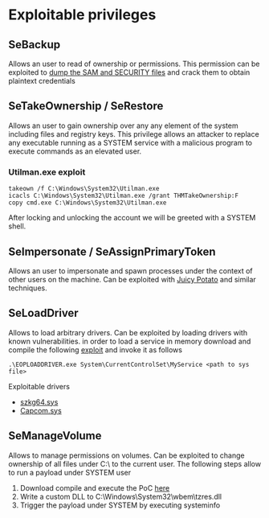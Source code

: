 # Exploitable privileges

## SeBackup

Allows an user to read  of ownership or permissions. This permission can be exploited to [ dump the SAM and SECURITY files](../active-directory/local-credentials.md#manual) and crack them to obtain plaintext credentials

## SeTakeOwnership / SeRestore

Allows an user to gain ownership over any any element of the system including files and registry keys. This privilege allows an attacker to replace any executable running as a SYSTEM service with a malicious program to execute commands as an elevated user.

### Utilman.exe exploit

```
takeown /f C:\Windows\System32\Utilman.exe
icacls C:\Windows\System32\Utilman.exe /grant THMTakeOwnership:F
copy cmd.exe C:\Windows\System32\Utilman.exe
```

After locking and unlocking the account we will be greeted with a SYSTEM shell.

## SeImpersonate / SeAssignPrimaryToken

Allows an user to impersonate and spawn processes under the context of other users on the machine. Can be exploited with [Juicy Potato](juicy-potato.md) and similar techniques.

## SeLoadDriver

Allows to load arbitrary drivers. Can be exploited by loading drivers with known vulnerabilities. in order to load a service in memory download and compile the following [exploit](https://github.com/TarlogicSecurity/EoPLoadDriver) and invoke it as follows

```
.\EOPLOADDRIVER.exe System\CurrentControlSet\MyService <path to sys file>
```

Exploitable drivers

* [szkg64.sys](https://www.exploit-db.com/exploits/45401)
* [Capcom.sys](https://github.com/tandasat/ExploitCapcom)

## SeManageVolume

Allows to manage permissions on volumes. Can be exploited to change ownership of all files under C:\ to the current user. The following steps allow to run a payload under SYSTEM user

1. Download compile and execute the PoC [here](https://github.com/xct/SeManageVolumeAbuse/blob/main/SeManageVolumeAbuse/SeManageVolumeAbuse.cpp)
2. Write a custom DLL to C:\Windows\System32\wbem\tzres.dll
3. Trigger the payload under SYSTEM by executing systeminfo



